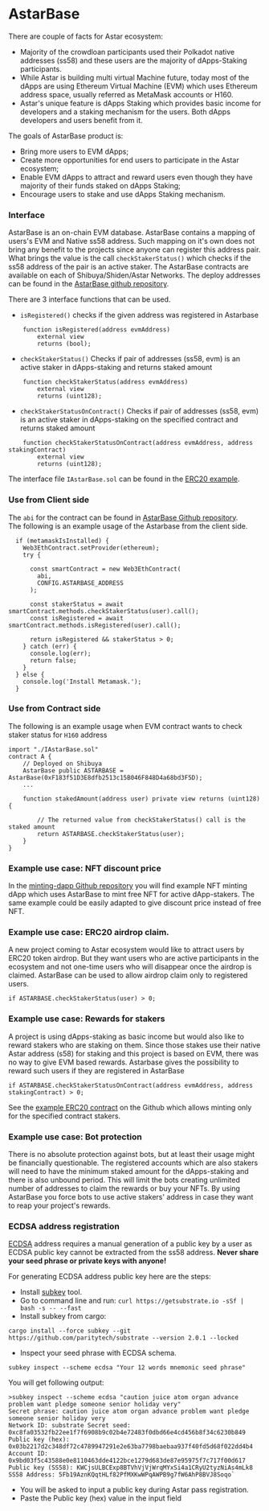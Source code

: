 # AstarBase

There are couple of facts for Astar ecosystem:

* Majority of the crowdloan participants used their Polkadot native addresses (ss58) and these users are the majority of dApps-Staking participants.
* While Astar is building multi virtual Machine future, today most of the dApps are using Ethereum Virtual Machine (EVM) which uses Ethereum address space, usually referred as MetaMask accounts or H160.
* Astar's unique feature is dApps Staking which provides basic income for developers and a staking mechanism for the users. Both dApps developers and users benefit from it.

The goals of AstarBase product is:

* Bring more users to EVM dApps;
* Create more opportunities for end users to participate in the Astar ecosystem;
* Enable EVM dApps to attract and reward users even though they have majority of their funds staked on dApps Staking;
* Encourage users to stake and use dApps Staking mechanism.

### Interface

AstarBase is an on-chain EVM database. AstarBase contains a mapping of users's EVM and Native ss58 address. Such mapping on it's own does not bring any benefit to the projects since anyone can register this address pair. What brings the value is the call `checkStakerStatus()` which checks if the ss58 address of the pair is an active staker. The AstarBase contracts are available on each of Shibuya/Shiden/Astar Networks. The deploy addresses can be found in the [AstarBase github repository](https://github.com/AstarNetwork/astarbase/blob/main/contract/contracts/info.md).

There are 3 interface functions that can be used.

* `isRegistered()` checks if the given address was registered in Astarbase

```
    function isRegistered(address evmAddress) 
        external view 
        returns (bool);
```

* `checkStakerStatus()` Checks if pair of addresses (ss58, evm) is an active staker in dApps-staking and returns staked amount

```
    function checkStakerStatus(address evmAddress)
        external view
        returns (uint128);
```

* `checkStakerStatusOnContract()` Checks if pair of addresses (ss58, evm) is an active staker in dApps-staking on the specified contract and returns staked amount

```
    function checkStakerStatusOnContract(address evmAddress, address stakingContract)
        external view
        returns (uint128);
```

The interface file `IAstarBase.sol` can be found in the [ERC20 example](https://github.com/AstarNetwork/astarbase/tree/main/contract/example).

### Use from Client side

The `abi` for the contract can be found in [AstarBase Github repository](https://github.com/AstarNetwork/astarbase/blob/main/public/config/register\_abi.json).\
The following is an example usage of the Astarbase from the client side.

```
  if (metamaskIsInstalled) {
    Web3EthContract.setProvider(ethereum);
    try {
      
      const smartContract = new Web3EthContract(
        abi,
        CONFIG.ASTARBASE_ADDRESS
      );

      const stakerStatus = await smartContract.methods.checkStakerStatus(user).call();
      const isRegistered = await smartContract.methods.isRegistered(user).call();

      return isRegistered && stakerStatus > 0;
    } catch (err) {
      console.log(err);
      return false;
    }
  } else {
    console.log('Install Metamask.');
  }
```

### Use from Contract side

The following is an example usage when EVM contract wants to check staker status for `H160` address

```
import "./IAstarBase.sol"
contract A {
    // Deployed on Shibuya
    AstarBase public ASTARBASE = AstarBase(0xF183f51D3E8dfb2513c15B046F848D4a68bd3F5D);
    ...
    
    function stakedAmount(address user) private view returns (uint128) {

        // The returned value from checkStakerStatus() call is the staked amount
        return ASTARBASE.checkStakerStatus(user);
    }
}
```

### Example use case: NFT discount price

In the [minting-dapp Github repository](https://github.com/AstarNetwork/minting-dapp/blob/main/contract/contracts/ShidenPass\_flat.sol) you will find example NFT minting dApp which uses AstarBase to mint free NFT for active dApp-stakers. The same example could be easily adapted to give discount price instead of free NFT.

### Example use case: ERC20 airdrop claim.

A new project coming to Astar ecosystem would like to attract users by ERC20 token airdrop. But they want users who are active participants in the ecosystem and not one-time users who will disappear once the airdrop is claimed. AstarBase can be used to allow airdrop claim only to registered users.

`if ASTARBASE.checkStakerStatus(user) > 0;`

### Example use case: Rewards for stakers

A project is using dApps-staking as basic income but would also like to reward stakers who are staking on them. Since those stakes use their native Astar address (s58) for staking and this project is based on EVM, there was no way to give EVM based rewards. Astarbase gives the possibility to reward such users if they are registered in AstarBase

`if ASTARBASE.checkStakerStatusOnContract(address evmAddress, address stakingContract) > 0;`

See the [example ERC20 contract](https://github.com/AstarNetwork/astarbase/tree/main/contract/example) on the Github which allows minting only for the specified contract stakers.

### Example use case: Bot protection

There is no absolute protection against bots, but at least their usage might be financially questionable. The registered accounts which are also stakers will need to have the minimum staked amount for the dApps-staking and there is also unbound period. This will limit the bots creating unlimited number of addresses to claim the rewards or buy your NFTs. By using AstarBase you force bots to use active stakers' address in case they want to reap your project's rewards.

### ECDSA address registration

[ECDSA](https://en.wikipedia.org/wiki/Elliptic\_Curve\_Digital\_Signature\_Algorithm) address requires a manual generation of a public key by a user as ECDSA public key cannot be extracted from the ss58 address. **Never share your seed phrase or private keys with anyone!**

For generating ECDSA address public key here are the steps:

* Install [subkey](https://docs.substrate.io/v3/tools/subkey/) tool.
* Go to command line and run: `curl https://getsubstrate.io -sSf | bash -s -- --fast`
* Install subkey from cargo:

`cargo install --force subkey --git https://github.com/paritytech/substrate --version 2.0.1 --locked`

* Inspect your seed phrase with ECDSA schema.

`subkey inspect --scheme ecdsa "Your 12 words mnemonic seed phrase"`

You will get following output:

```
>subkey inspect --scheme ecdsa "caution juice atom organ advance problem want pledge someone senior holiday very"
Secret phrase: caution juice atom organ advance problem want pledge someone senior holiday very 
Network ID: substrate Secret seed: 0xc8fa03532fb22ee1f7f6908b9c02b4e72483f0dbd66e4cd456b8f34c6230b849 
Public key (hex): 0x03b2217d2c348df72c4789947291e2e63ba7798baebaa937f40fd5d68f022dd4b4 
Account ID: 0x9bd03f5c43588e0e8110463dde4122bce1279d683de87e95975f7c717f00d617 
Public key (SS58): KWCjsULBCExp8BTVhVjVjWrqMYxSi4a1CRyU2tyzNiAs4mLk8 
SS58 Address: 5Fb19AznKQqtHLf82PfMXKwWPqAWPB9g7fW6AhP8BVJ8Soqo`
```

* You will be asked to input a public key during Astar pass registration.
* Paste the Public key (hex) value in the input field
